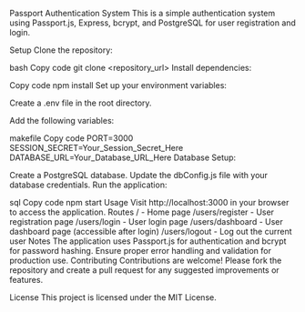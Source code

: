 Passport Authentication System
This is a simple authentication system using Passport.js, Express, bcrypt, and PostgreSQL for user registration and login.

Setup
Clone the repository:

bash
Copy code
git clone <repository_url>
Install dependencies:

Copy code
npm install
Set up your environment variables:

Create a .env file in the root directory.

Add the following variables:

makefile
Copy code
PORT=3000
SESSION_SECRET=Your_Session_Secret_Here
DATABASE_URL=Your_Database_URL_Here
Database Setup:

Create a PostgreSQL database.
Update the dbConfig.js file with your database credentials.
Run the application:

sql
Copy code
npm start
Usage
Visit http://localhost:3000 in your browser to access the application.
Routes
/ - Home page
/users/register - User registration page
/users/login - User login page
/users/dashboard - User dashboard page (accessible after login)
/users/logout - Log out the current user
Notes
The application uses Passport.js for authentication and bcrypt for password hashing.
Ensure proper error handling and validation for production use.
Contributing
Contributions are welcome! Please fork the repository and create a pull request for any suggested improvements or features.

License
This project is licensed under the MIT License.
